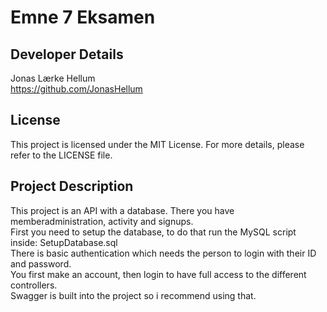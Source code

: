 # Emne 7 Eksamen

## Developer Details
Jonas Lærke Hellum<br/>
https://github.com/JonasHellum

## License
This project is licensed under the MIT License. For more details, please refer to the LICENSE file.

## Project Description
This project is an API with a database. There you have memberadministration, activity and signups.<br/>
First you need to setup the database, to do that run the MySQL script inside: SetupDatabase.sql <br/>
There is basic authentication which needs the person to login with their ID and password. <br/>
You first make an account, then login to have full access to the different controllers.<br/>
Swagger is built into the project so i recommend using that.<br/>
